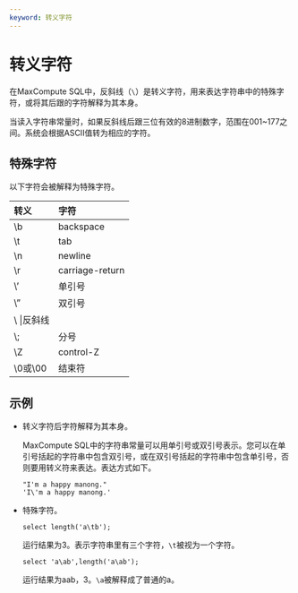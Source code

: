 ```yaml
---
keyword: 转义字符
---
```


# 转义字符

在MaxCompute SQL中，反斜线（`\`）是转义字符，用来表达字符串中的特殊字符，或将其后跟的字符解释为其本身。

当读入字符串常量时，如果反斜线后跟三位有效的8进制数字，范围在001~177之间。系统会根据ASCII值转为相应的字符。

## 特殊字符

以下字符会被解释为特殊字符。

|转义|字符|
|:-|:-|
|\\b|backspace|
|\\t|tab|
|\\n|newline|
|\\r|carriage-return|
|\\’|单引号|
|\\”|双引号|
|\\ \\|反斜线|
|\\;|分号|
|\\Z|control-Z|
|\\0或\\00|结束符|

## 示例

-   转义字符后字符解释为其本身。

    MaxCompute SQL中的字符串常量可以用单引号或双引号表示。您可以在单引号括起的字符串中包含双引号，或在双引号括起的字符串中包含单引号，否则要用转义符来表达。表达方式如下。

    ```
    "I'm a happy manong."
    'I\'m a happy manong.'
    ```

-   特殊字符。

    ```
    select length('a\tb');
    ```

    运行结果为3。表示字符串里有三个字符，`\t`被视为一个字符。

    ```
    select 'a\ab',length('a\ab');
    ```

    运行结果为aab，3。`\a`被解释成了普通的a。


